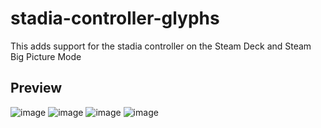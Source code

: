 # stadia-controller-glyphs
This adds support for the stadia controller on the Steam Deck and Steam Big Picture Mode
## Preview
![image](https://github.com/user-attachments/assets/141b21eb-21a3-414c-b770-af8f9439bc9d)
![image](https://github.com/user-attachments/assets/bf3f988a-dcc7-4013-b402-4b9e82161ee7)
![image](https://github.com/user-attachments/assets/cc3a260b-3c89-435e-b2f9-ea1fa031b8ec)
![image](https://github.com/user-attachments/assets/15f9b404-70ec-4618-bbc3-796618ba4c10)

